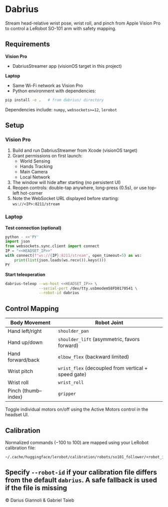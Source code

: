 # Dabrius

Stream head-relative wrist pose, wrist roll, and pinch from Apple Vision Pro to control a LeRobot SO-101 arm with safety mapping.

## Requirements

**Vision Pro**
- DabriusStreamer app (visionOS target in this project)

**Laptop**
- Same Wi-Fi network as Vision Pro
- Python environment with dependencies:

```bash
pip install -e .   # from dabrius/ directory
```

Dependencies include: `numpy`, `websockets>=12`, `lerobot`

## Setup

### Vision Pro

1. Build and run DabriusStreamer from Xcode (visionOS target)
2. Grant permissions on first launch:
   - World Sensing
   - Hands Tracking
   - Main Camera
   - Local Network
3. The window will hide after starting (no persistent UI)
4. Reopen controls: double-tap anywhere, long-press (0.5s), or use top-left hot-corner
5. Note the WebSocket URL displayed before starting: `ws://<IP>:8211/stream`

### Laptop

**Test connection (optional)**

```python
python - <<'PY'
import json
from websockets.sync.client import connect
IP = "<<HEADSET_IP>>"
with connect(f"ws://{IP}:8211/stream", open_timeout=5) as ws:
    print(list(json.loads(ws.recv()).keys()))
PY
```

**Start teleoperation**

```bash
dabrius-teleop --ws-host <<HEADSET_IP>> \
               --serial-port /dev/tty.usbmodem58FD0170541 \
               --robot-id dabrius
```

## Control Mapping

| Body Movement | Robot Joint |
|---------------|-------------|
| Hand left/right | `shoulder_pan` |
| Hand up/down | `shoulder_lift` (asymmetric, favors forward) |
| Hand forward/back | `elbow_flex` (backward limited) |
| Wrist pitch | `wrist_flex` (decoupled from vertical + speed gate) |
| Wrist roll | `wrist_roll` |
| Pinch (thumb–index) | `gripper` |

Toggle individual motors on/off using the Active Motors control in the headset UI.

## Calibration

Normalized commands (−100 to 100) are mapped using your LeRobot calibration file:

```
~/.cache/huggingface/lerobot/calibration/robots/so101_follower/<robot_id>.json
```

Specify `--robot-id` if your calibration file differs from the default `dabrius`. A safe fallback is used if the file is missing
---

© Darius Giannoli & Gabriel Taieb
